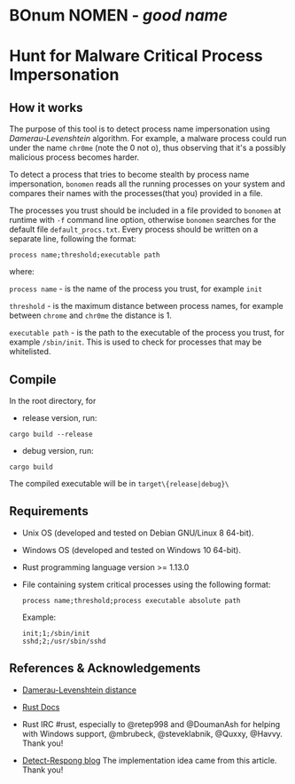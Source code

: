 # BOnum NOMEN - *good name*

# Hunt for Malware Critical Process Impersonation

## How it works

The purpose of this tool is to detect process name impersonation using *Damerau-Levenshtein* algorithm.
For example, a malware process could run under the name `chr0me` (note the 0 not o), thus observing that
it's a possibly malicious process becomes harder.

To detect a process that tries to become stealth by process name impersonation, `bonomen` reads all the
running processes on your system and compares their names with the processes(that you) provided in a file.

The processes you trust should be included in a file provided to `bonomen` at runtime with `-f` command line
option, otherwise `bonomen` searches for the default file `default_procs.txt`.
Every process should be written on a separate line, following the format:

```
process name;threshold;executable path
```
     
where:
     
`process name`    - is the name of the process you trust, for example `init`
     
`threshold`       - is the maximum distance between process names, for example between `chrome` and `chr0me` the distance is 1.
     
`executable path` - is the path to the executable of the process you trust, for example `/sbin/init`. This is used to
 		    check for processes that may be whitelisted.


## Compile

   In the root directory, for

   * release version, run:

   ```cargo build --release```

   * debug version, run:

   ```cargo build```


   The compiled executable will be in `target\{release|debug}\`


## Requirements

   * Unix OS (developed and tested on Debian GNU/Linux 8 64-bit).

   * Windows OS (developed and tested on Windows 10 64-bit).
   
   * Rust programming language version >= 1.13.0
   
   * File containing system critical processes using the following format:
   
     ```
     process name;threshold;process executable absolute path
     ```
     
     Example:
     
     ```
     init;1;/sbin/init
     sshd;2;/usr/sbin/sshd
     ```
    
## References & Acknowledgements

   * [Damerau-Levenshtein distance](https://en.wikipedia.org/wiki/Damerau%E2%80%93Levenshtein_distance)

   * [Rust Docs](https://www.rust-lang.org/en-US/documentation.html)

   * Rust IRC #rust, especially to @retep998 and @DoumanAsh for helping with Windows support, @mbrubeck, @steveklabnik, @Quxxy, @Havvy. Thank you!

   * [Detect-Respong blog](https://detect-respond.blogspot.ro/2016/11/hunting-for-malware-critical-process.html) The implementation idea came from this article. Thank you!
